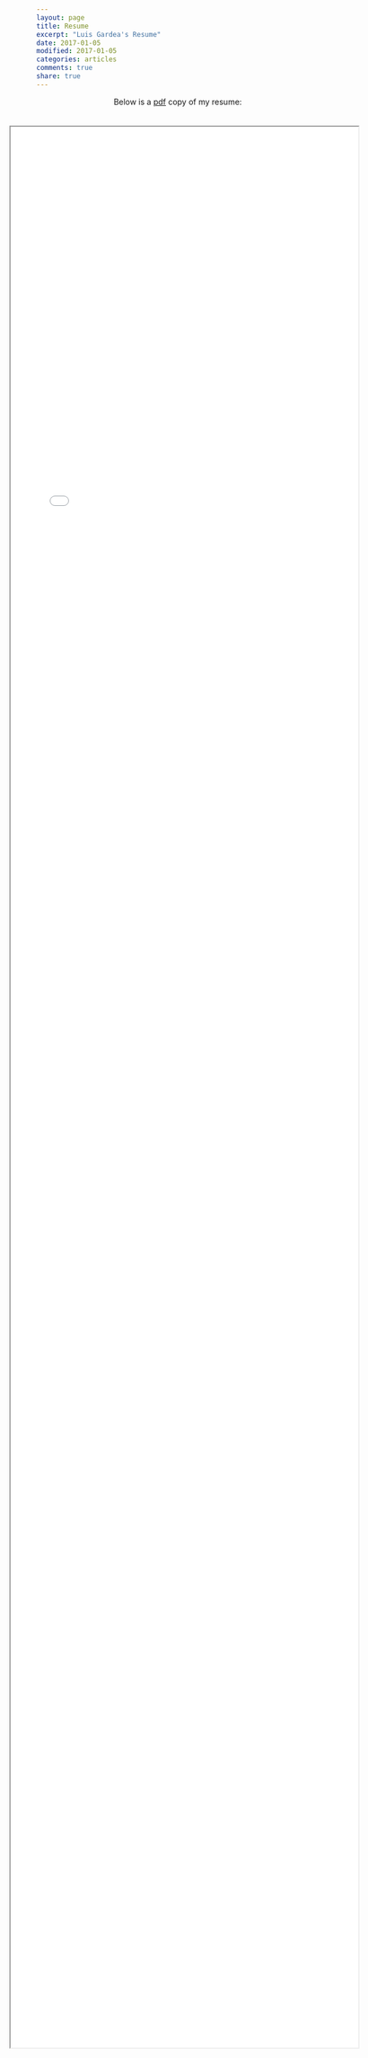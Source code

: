 ```yaml
---
layout: page
title: Resume
excerpt: "Luis Gardea's Resume"
date: 2017-01-05
modified: 2017-01-05
categories: articles
comments: true
share: true
---
```


<p style="text-align: center;">Below is a <a href="/images/Resume.pdf">pdf</a> copy of my resume:</p>
<!-- <div style="height: 95%; width: 65%; padding: 20px 0px; text-align: center; position: absolute; @include span-columns(6);"> -->
<div style="margin-left: -5%; height: 95%; width: 65%; padding: 20px 0px; display: flex; position: absolute;">
	<iframe src="/images/Resume.pdf" style="width: 100%; height: 90%;"></iframe>
</div>
<!-- </div>     -->
<div style="height: 600px;"></div>
